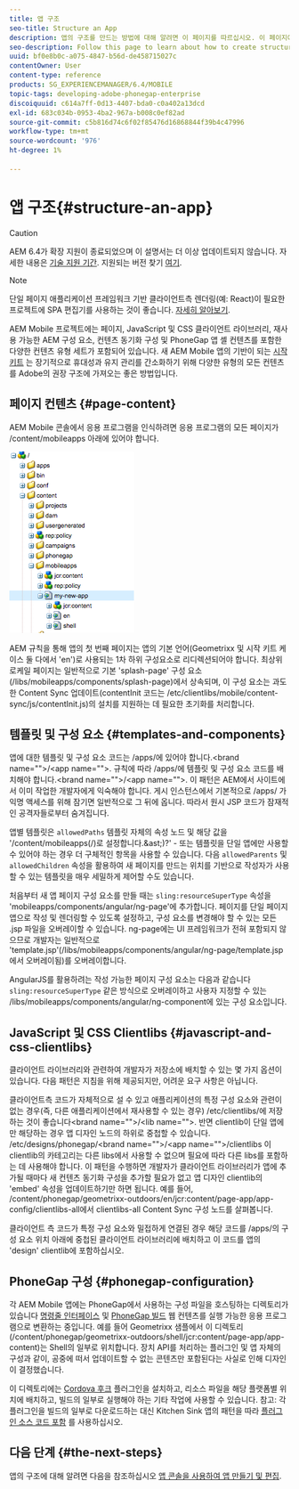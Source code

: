 ```yaml
---
title: 앱 구조
seo-title: Structure an App
description: 앱의 구조를 만드는 방법에 대해 알려면 이 페이지를 따르십시오. 이 페이지에서는 JavaScript 및 CSS Clientlibs에 대한 정보와 함께 템플릿 및 구성 요소를 구조화하는 방법을 설명합니다.
seo-description: Follow this page to learn about how to create structure of an app. This page describes how to structure templates and components along with information on JavaScript and CSS Clientlibs.
uuid: bf0e8b0c-a075-4847-b56d-de458715027c
contentOwner: User
content-type: reference
products: SG_EXPERIENCEMANAGER/6.4/MOBILE
topic-tags: developing-adobe-phonegap-enterprise
discoiquuid: c614a7ff-0d13-4407-bda0-c0a402a13dcd
exl-id: 683c034b-0953-4ba2-967a-b008c0ef82ad
source-git-commit: c5b816d74c6f02f85476d16868844f39b4c47996
workflow-type: tm+mt
source-wordcount: '976'
ht-degree: 1%

---
```


# 앱 구조{#structure-an-app}

>[!CAUTION]
>
>AEM 6.4가 확장 지원이 종료되었으며 이 설명서는 더 이상 업데이트되지 않습니다. 자세한 내용은 [기술 지원 기간](https://helpx.adobe.com/kr/support/programs/eol-matrix.html). 지원되는 버전 찾기 [여기](https://experienceleague.adobe.com/docs/).

>[!NOTE]
>
>단일 페이지 애플리케이션 프레임워크 기반 클라이언트측 렌더링(예: React)이 필요한 프로젝트에 SPA 편집기를 사용하는 것이 좋습니다. [자세히 알아보기](/help/sites-developing/spa-overview.md).

AEM Mobile 프로젝트에는 페이지, JavaScript 및 CSS 클라이언트 라이브러리, 재사용 가능한 AEM 구성 요소, 컨텐츠 동기화 구성 및 PhoneGap 앱 셸 컨텐츠를 포함한 다양한 컨텐츠 유형 세트가 포함되어 있습니다. 새 AEM Mobile 앱의 기반이 되는 [시작 키트](https://github.com/Adobe-Marketing-Cloud-Apps/aem-phonegap-starter-kit) 는 장기적으로 휴대성과 유지 관리를 간소화하기 위해 다양한 유형의 모든 컨텐츠를 Adobe의 권장 구조에 가져오는 좋은 방법입니다.

## 페이지 컨텐츠 {#page-content}

AEM Mobile 콘솔에서 응용 프로그램을 인식하려면 응용 프로그램의 모든 페이지가 /content/mobileapps 아래에 있어야 합니다.

![chlimage_1-52](assets/chlimage_1-52.png)

AEM 규칙을 통해 앱의 첫 번째 페이지는 앱의 기본 언어(Geometrixx 및 시작 키트 케이스 둘 다에서 &#39;en&#39;)로 사용되는 1차 하위 구성요소로 리디렉션되어야 합니다. 최상위 로케일 페이지는 일반적으로 기본 &#39;splash-page&#39; 구성 요소(/libs/mobileapps/components/splash-page)에서 상속되며, 이 구성 요소는 과도한 Content Sync 업데이트(contentInit 코드는 /etc/clientlibs/mobile/content-sync/js/contentInit.js)의 설치를 지원하는 데 필요한 초기화를 처리합니다.

## 템플릿 및 구성 요소 {#templates-and-components}

앱에 대한 템플릿 및 구성 요소 코드는 /apps/에 있어야 합니다.&lt;brand name=&quot;&quot;>/&lt;app name=&quot;&quot;>. 규칙에 따라 /apps/에 템플릿 및 구성 요소 코드를 배치해야 합니다.&lt;brand name=&quot;&quot;>/&lt;app name=&quot;&quot;>. 이 패턴은 AEM에서 사이트에서 이미 작업한 개발자에게 익숙해야 합니다. 게시 인스턴스에서 기본적으로 /apps/ 가 익명 액세스를 위해 잠기면 일반적으로 그 뒤에 옵니다. 따라서 원시 JSP 코드가 잠재적인 공격자들로부터 숨겨집니다.

앱별 템플릿은 `allowedPaths` 템플릿 자체의 속성 노드 및 해당 값을 &#39;/content/mobileapps(/)로 설정합니다.&amp;ast;)?&#39; - 또는 템플릿을 단일 앱에만 사용할 수 있어야 하는 경우 더 구체적인 항목을 사용할 수 있습니다. 다음 `allowedParents` 및 `allowedChildren` 속성을 활용하여 새 페이지를 만드는 위치를 기반으로 작성자가 사용할 수 있는 템플릿을 매우 세밀하게 제어할 수도 있습니다.

처음부터 새 앱 페이지 구성 요소를 만들 때는 `sling:resourceSuperType` 속성을 &#39;mobileapps/components/angular/ng-page&#39;에 추가합니다. 페이지를 단일 페이지 앱으로 작성 및 렌더링할 수 있도록 설정하고, 구성 요소를 변경해야 할 수 있는 모든 .jsp 파일을 오버레이할 수 있습니다. ng-page에는 UI 프레임워크가 전혀 포함되지 않으므로 개발자는 일반적으로 &#39;template.jsp&#39;(/libs/mobileapps/components/angular/ng-page/template.jsp에서 오버레이됨)를 오버레이합니다.

AngularJS를 활용하려는 작성 가능한 페이지 구성 요소는 다음과 같습니다 `sling:resourceSuperType` 같은 방식으로 오버레이하고 사용자 지정할 수 있는 /libs/mobileapps/components/angular/ng-component에 있는 구성 요소입니다.

## JavaScript 및 CSS Clientlibs {#javascript-and-css-clientlibs}

클라이언트 라이브러리와 관련하여 개발자가 저장소에 배치할 수 있는 몇 가지 옵션이 있습니다. 다음 패턴은 지침을 위해 제공되지만, 어려운 요구 사항은 아닙니다.

클라이언트측 코드가 자체적으로 설 수 있고 애플리케이션의 특정 구성 요소와 관련이 없는 경우(즉, 다른 애플리케이션에서 재사용할 수 있는 경우) /etc/clientlibs/에 저장하는 것이 좋습니다&lt;brand name=&quot;&quot;>/&lt;lib name=&quot;&quot;>. 반면 clientlib이 단일 앱에만 해당하는 경우 앱 디자인 노드의 하위로 중첩할 수 있습니다. /etc/designs/phonegap/&lt;brand name=&quot;&quot;>/&lt;app name=&quot;&quot;>/clientlibs 이 clientlib의 카테고리는 다른 libs에서 사용할 수 없으며 필요에 따라 다른 libs를 포함하는 데 사용해야 합니다. 이 패턴을 수행하면 개발자가 클라이언트 라이브러리가 앱에 추가될 때마다 새 컨텐츠 동기화 구성을 추가할 필요가 없고 앱 디자인 clientlib의 &#39;embed&#39; 속성을 업데이트하기만 하면 됩니다. 예를 들어, /content/phonegap/geometrixx-outdoors/en/jcr:content/page-app/app-config/clientlibs-all에서 clientlibs-all Content Sync 구성 노드를 살펴봅니다.

클라이언트 측 코드가 특정 구성 요소와 밀접하게 연결된 경우 해당 코드를 /apps/의 구성 요소 위치 아래에 중첩된 클라이언트 라이브러리에 배치하고 이 코드를 앱의 &#39;design&#39; clientlib에 포함하십시오.

## PhoneGap 구성 {#phonegap-configuration}

각 AEM Mobile 앱에는 PhoneGap에서 사용하는 구성 파일을 호스팅하는 디렉토리가 있습니다 [명령줄 인터페이스](https://github.com/phonegap/phonegap-cli) 및 [PhoneGap 빌드](https://build.phonegap.com/) 웹 컨텐츠를 실행 가능한 응용 프로그램으로 변환하는 중입니다. 예를 들어 Geometrixx 샘플에서 이 디렉토리(/content/phonegap/geometrixx-outdoors/shell/jcr:content/page-app/app-content)는 Shell의 일부로 위치합니다. 장치 API를 처리하는 플러그인 및 앱 자체의 구성과 같이, 공중에 떠서 업데이트할 수 없는 콘텐츠만 포함된다는 사실로 인해 디자인이 결정했습니다.

이 디렉토리에는 [Cordova 후크](https://cordova.apache.org/docs/en/edge/guide_appdev_hooks_index.md.html#Hooks%20Guide) 플러그인을 설치하고, 리소스 파일을 해당 플랫폼별 위치에 배치하고, 빌드의 일부로 실행해야 하는 기타 작업에 사용할 수 있습니다. 참고: 각 플러그인을 빌드의 일부로 다운로드하는 대신 Kitchen Sink 앱의 패턴을 따라 [플러그인 소스 코드 포함](https://github.com/blefebvre/aem-phonegap-kitchen-sink/tree/master/content/src/main/content/jcr_root/content/phonegap/kitchen-sink/shell/_jcr_content/pge-app/app-content/phonegap/plugins) 를 사용하십시오.

## 다음 단계 {#the-next-steps}

앱의 구조에 대해 알려면 다음을 참조하십시오 [앱 콘솔을 사용하여 앱 만들기 및 편집](/help/mobile/phonegap-apps-console.md).
